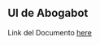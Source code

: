 ## UI de Abogabot 

Link del Documento  [here](https://drive.google.com/file/d/1-mBpllwMTiO1chF5PNThsNcZq6YSJpfh/view?usp=sharing)